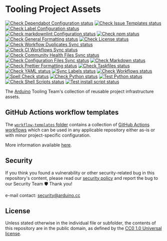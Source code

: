 # Tooling Project Assets

[![Check Dependabot Configuration status](https://github.com/arduino/tooling-project-assets/actions/workflows/check-dependabot.yml/badge.svg)](https://github.com/arduino/tooling-project-assets/actions/workflows/check-dependabot.yml)
[![Check Issue Templates status](https://github.com/arduino/tooling-project-assets/actions/workflows/check-issue-templates.yml/badge.svg)](https://github.com/arduino/tooling-project-assets/actions/workflows/check-issue-templates.yml)
[![Check Label Configuration status](https://github.com/arduino/tooling-project-assets/actions/workflows/check-labels.yml/badge.svg)](https://github.com/arduino/tooling-project-assets/actions/workflows/check-labels.yml)
[![Check markdownlint Configuration status](https://github.com/arduino/tooling-project-assets/actions/workflows/check-markdownlint.yml/badge.svg)](https://github.com/arduino/tooling-project-assets/actions/workflows/check-markdownlint.yml)
[![Check npm status](https://github.com/arduino/tooling-project-assets/actions/workflows/check-npm-task.yml/badge.svg)](https://github.com/arduino/tooling-project-assets/actions/workflows/check-npm-task.yml)
[![Check General Formatting status](https://github.com/arduino/tooling-project-assets/actions/workflows/check-general-formatting-task.yml/badge.svg)](https://github.com/arduino/tooling-project-assets/actions/workflows/check-general-formatting-task.yml)
[![Check License status](https://github.com/arduino/tooling-project-assets/actions/workflows/check-license.yml/badge.svg)](https://github.com/arduino/tooling-project-assets/actions/workflows/check-license.yml)
[![Check Workflow Duplicates Sync status](https://github.com/arduino/tooling-project-assets/actions/workflows/check-dependabot-sync.yml/badge.svg)](https://github.com/arduino/tooling-project-assets/actions/workflows/check-dependabot-sync.yml)
[![Check CI Workflows Sync status](https://github.com/arduino/tooling-project-assets/actions/workflows/check-ci-sync.yml/badge.svg)](https://github.com/arduino/tooling-project-assets/actions/workflows/check-ci-sync.yml)
[![Check Community Health Files Sync status](https://github.com/arduino/tooling-project-assets/actions/workflows/check-community-health-sync.yml/badge.svg)](https://github.com/arduino/tooling-project-assets/actions/workflows/check-community-health-sync.yml)
[![Check Configuration Files Sync status](https://github.com/arduino/tooling-project-assets/actions/workflows/check-config-sync.yml/badge.svg)](https://github.com/arduino/tooling-project-assets/actions/workflows/check-config-sync.yml)
[![Check Markdown status](https://github.com/arduino/tooling-project-assets/actions/workflows/check-markdown-task.yml/badge.svg)](https://github.com/arduino/tooling-project-assets/actions/workflows/check-markdown-task.yml)
[![Check Prettier Formatting status](https://github.com/arduino/tooling-project-assets/actions/workflows/check-prettier-formatting-task.yml/badge.svg)](https://github.com/arduino/tooling-project-assets/actions/workflows/check-prettier-formatting-task.yml)
[![Check Taskfiles status](https://github.com/arduino/tooling-project-assets/actions/workflows/check-taskfiles.yml/badge.svg)](https://github.com/arduino/tooling-project-assets/actions/workflows/check-taskfiles.yml)
[![Check YAML status](https://github.com/arduino/tooling-project-assets/actions/workflows/check-yaml-task.yml/badge.svg)](https://github.com/arduino/tooling-project-assets/actions/workflows/check-yaml-task.yml)
[![Sync Labels status](https://github.com/arduino/tooling-project-assets/actions/workflows/sync-labels-npm.yml/badge.svg)](https://github.com/arduino/tooling-project-assets/actions/workflows/sync-labels-npm.yml)
[![Check Workflows status](https://github.com/arduino/tooling-project-assets/actions/workflows/check-workflows-task.yml/badge.svg)](https://github.com/arduino/tooling-project-assets/actions/workflows/check-workflows-task.yml)
[![Spell Check status](https://github.com/arduino/tooling-project-assets/actions/workflows/spell-check-task.yml/badge.svg)](https://github.com/arduino/tooling-project-assets/actions/workflows/spell-check-task.yml)
[![Check Python status](https://github.com/arduino/tooling-project-assets/actions/workflows/check-python-task.yml/badge.svg)](https://github.com/arduino/tooling-project-assets/actions/workflows/check-python-task.yml)
[![Test Python status](https://github.com/arduino/tooling-project-assets/actions/workflows/test-python-poetry-task.yml/badge.svg)](https://github.com/arduino/tooling-project-assets/actions/workflows/test-python-poetry-task.yml)
[![Check Shell Scripts status](https://github.com/arduino/tooling-project-assets/actions/workflows/check-shell-task.yml/badge.svg)](https://github.com/arduino/tooling-project-assets/actions/workflows/check-shell-task.yml)
[![Test install script status](https://github.com/arduino/tooling-project-assets/actions/workflows/test-install-script.yml/badge.svg)](https://github.com/arduino/tooling-project-assets/actions/workflows/test-install-script.yml)

The [Arduino](https://www.arduino.cc/) Tooling Team's collection of reusable project infrastructure assets.

## GitHub Actions workflow templates

The [`workflow-templates` folder](workflow-templates) contains a collection of [GitHub Actions workflows](https://docs.github.com/actions/quickstart#creating-your-first-workflow) which can be used in any applicable repository either as-is or with minor project-specific configuration.

More information available [here](workflow-templates#readme).

## Security

If you think you found a vulnerability or other security-related bug in this repository's content, please read our
[security policy](https://github.com/arduino/tooling-project-assets/security/policy) and report the bug to our Security Team 🛡️
Thank you!

e-mail contact: security@arduino.cc

## License

Unless stated otherwise in the individual file or subfolder, the contents of this repository are in the public domain, as defined by the [CC0 1.0 Universal license](https://creativecommons.org/publicdomain/zero/1.0/).
